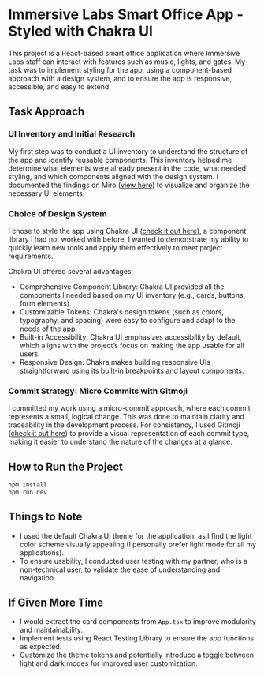 # Immersive Labs Smart Office App - Styled with Chakra UI

This project is a React-based smart office application where Immersive Labs staff can interact with features such as music, lights, and gates. My task was to implement styling for the app, using a component-based approach with a design system, and to ensure the app is responsive, accessible, and easy to extend.

## Task Approach

### UI Inventory and Initial Research

My first step was to conduct a UI inventory to understand the structure of the app and identify reusable components. This inventory helped me determine what elements were already present in the code, what needed styling, and which components aligned with the design system. I documented the findings on Miro ([view here](https://miro.com/app/board/uXjVL-eISu8=/)) to visualize and organize the necessary UI elements.

### Choice of Design System

I chose to style the app using Chakra UI ([check it out here](https://www.chakra-ui.com/)), a component library I had not worked with before. I wanted to demonstrate my ability to quickly learn new tools and apply them effectively to meet project requirements.

Chakra UI offered several advantages:

- Comprehensive Component Library: Chakra UI provided all the components I needed based on my UI inventory (e.g., cards, buttons, form elements).
- Customizable Tokens: Chakra's design tokens (such as colors, typography, and spacing) were easy to configure and adapt to the needs of the app.
- Built-in Accessibility: Chakra UI emphasizes accessibility by default, which aligns with the project’s focus on making the app usable for all users.
- Responsive Design: Chakra makes building responsive UIs straightforward using its built-in breakpoints and layout components.

### Commit Strategy: Micro Commits with Gitmoji

I committed my work using a micro-commit approach, where each commit represents a small, logical change. This was done to maintain clarity and traceability in the development process. For consistency, I used Gitmoji ([check it out here](https://gitmoji.dev/)) to provide a visual representation of each commit type, making it easier to understand the nature of the changes at a glance.

## How to Run the Project

```bash
npm install
npm run dev
```

## Things to Note

- I used the default Chakra UI theme for the application, as I find the light color scheme visually appealing (I personally prefer light mode for all my applications).
- To ensure usability, I conducted user testing with my partner, who is a non-technical user, to validate the ease of understanding and navigation.

## If Given More Time

- I would extract the card components from `App.tsx` to improve modularity and maintainability.
- Implement tests using React Testing Library to ensure the app functions as expected.
- Customize the theme tokens and potentially introduce a toggle between light and dark modes for improved user customization.
